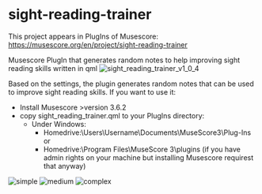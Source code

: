 # sight-reading-trainer

This project appears in PlugIns of Musescore: https://musescore.org/en/project/sight-reading-trainer

Musescore PlugIn that generates random notes to help improving sight reading skills written in qml 
![sight_reading_trainer_v1_0_4](https://user-images.githubusercontent.com/4438915/150699232-92e79ec4-449c-4e54-9a85-0ad243e175db.png)


Based on the settings, the plugin generates random notes that can be used to improve sight reading skills.
If you want to use it:
- Install Musescore >version 3.6.2
- copy sight_reading_trainer.qml to your PlugIns directory:
  - Under Windows:
    - Homedrive:\Users\Username\Documents\MuseScore3\Plug-Ins or
    - Homedrive:\Program Files\MuseScore 3\plugins (if you have admin rights on your machine but installing Musescore requirest that anyway)
  

![simple](https://user-images.githubusercontent.com/4438915/149885475-d17b11f7-5b8b-4ea2-91e3-47058125a635.png)
![medium](https://user-images.githubusercontent.com/4438915/149885482-c7cebed4-2890-458d-b550-2950a7bb74ee.png)
![complex](https://user-images.githubusercontent.com/4438915/149885489-ea3b2678-c462-4ab0-afa5-19532782a41b.png)


